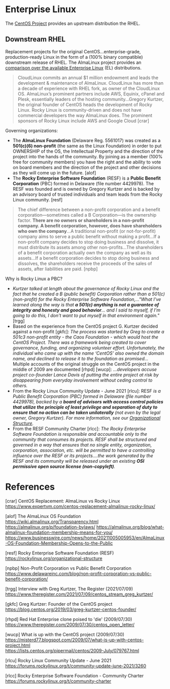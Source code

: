 # Enterprise Linux

The [CentOS Project](centos.md) provides an upstream distribution the RHEL.

## Downstream RHEL

Replacement projects for the original CentOS...enterprise-grade,
production-ready Linux in the form of a (100% binary compatible) downstream
release of RHEL. The AlmaLinux project provides an [comparison over the
available Enterprise Linux][a01] (EL) distributions.

> CloudLinux commits an annual $1 million endowment and leads the development &
> maintenance of AlmaLinux. CloudLinux has more than a decade of experience
> with RHEL fork, as owner of the CloudLinux OS. AlmaLinux’s prominent partners
> include AWS, Equinix, cPanel and Plesk, essentially leaders of the hosting
> community...Gregory Kurtzer, the original founder of CentOS heads the
> development of Rocky Linux. Rocky Linux is community-driven and does not have
> commercial developers the way AlmaLinux does. The prominent sponsors of Rocky
> Linux include AWS and Google Cloud [crar]

Governing organizations:

* The **AlmaLinux Foundation** (Delaware Reg. 5561017) was created as a
  **501(c)(6) non-profit** (the same as the Linux Foundation) in order to put
  OWNERSHIP of the OS, the Intellectual Property and the direction of the
  project into the hands of the community. By joining as a member (100% free
  for community members) you have the right and the ability to vote on board
  members and the direction of the project and other decisions as they will
  come up in the future. [alof]
* The **Rocky Enterprise Software Foundation** (RESF) is a **Public Benefit
  Corporation** (PBC) formed in Delaware (file number 4429978). The RESF was
  founded and is owned by Gregory Kurtzer and is backed by an advisory board of
  trusted individuals and team leads from the Rocky Linux community. [resf]

> The chief difference between a non-profit corporation and a benefit
> corporation—sometimes called a B Corporation—is the ownership factor. **There
> are no owners or shareholders in a non-profit company. A benefit corporation,
> however, does have shareholders who own the company**...A traditional
> non-profit (or not-for-profit) company aims to serve a public benefit without
> making a profit...If a non-profit company decides to stop doing business and
> dissolve, it must distribute its assets among other non-profits...The
> shareholders of a benefit corporation actually own the company as well as its
> assets...If a benefit corporation decides to stop doing business and
> dissolves, the shareholders receive the proceeds of the sales of assets,
> after liabilities are paid. [npbp]

Why is Rocky Linux a PBC?

* _Kurtzer talked at length about the governance of Rocky Linux and the fact
  that he created a B (public benefit) Corporation rather than a 501(c)
  (non-profit) for the Rocky Enterprise Software Foundation,..."What I've
  learned along the way is that **a 501(c) anything is not a guarantee of
  integrity and honesty and good behavior**... and I said to myself, if I'm
  going to do this, I don't want to put myself in that environment again."_
  [trgg]
* Based on the experience from the CentOS project G. Kurtzer decided against a
  non-profit [gkfc]: _The process was started by Greg to create a 501c3
  non-profit entity - the Caos Foundation - which would host the CentOS
  Project. There was a framework being created to cover governance, funding,
  and organizing volunteer effort. Unfortunately, the individual who came up
  with the name ‘CentOS’ also owned the domain name, and declined to release it
  to the foundation as promised..._ Multiple accounts of the original struggle
  on the CentOS project in the middle of 2009 are documented [rhpd] [wucp]:
  _...developers accuse project co-founder Lance Davis of putting the entire
  project at risk by disappearing from everyday involvement without ceding
  control to others._
* From the Rocky Linux Community Update - June 2021 [rlcu]: RESF _is a Public
  Benefit Corporation (PBC) formed in Delaware (file number 4429978), backed by
  a **board of advisors with access control policies that utilize the principle
  of least privilege and separation of duty to ensure that no action can be
  taken unilaterally** (not even by the legal owner, Gregory Kurtzer). For more
  information, see our [Organizational
  Structure](https://rockylinux.org/organizational-structure/)._
* From the RESF Community Charter [rlcc]: _The Rocky Enterprise Software
  Foundation is responsible and accountable only to the community that consumes
  its projects. RESF shall be structured and governed in a way that ensures
  that no single entity, organization, corporation, association, etc. will be
  permitted to have a controlling influence over the RESF or its
  projects....the work generated by the RESF and its community will be released
  under an existing **OSI permissive open source license (non-copyleft)**._

[a01]: https://wiki.almalinux.org/Comparison.html
[a02]: https://mirrors.almalinux.org

# References

[crar] CentOS Replacement: AlmaLinux vs Rocky Linux  
<https://www.expertvm.com/centos-replacement-almalinux-rocky-linux/>

[alof] The AlmaLinux OS Foundation  
<https://wiki.almalinux.org/Transparency.html>  
<https://almalinux.org/p/foundation-bylaws/>
<https://almalinux.org/blog/what-almalinux-foundation-membership-means-for-you/>  
<https://www.businesswire.com/news/home/20211005005953/en/AlmaLinux-OS-Foundation-Membership-Opens-to-the-Public>

[resf] Rocky Enterprise Software Foundation (RESF)  
<https://rockylinux.org/organizational-structure>

[npbp] Non-Profit Corporation vs Public Benefit Corporation  
<https://www.delawareinc.com/blog/non-profit-corporation-vs-public-benefit-corporation/>

[trgg] Interview with Greg Kurtzer, The Register (2021/07/09)  
<https://www.theregister.com/2021/07/09/centos_stream_greg_kurtzer/>

[gkfc] Greg Kurtzer: Founder of the CentOS project  
<https://blog.centos.org/2019/03/greg-kurtzer-centos-founder/>

[rhpd] Red Hat Enterprise clone poised to 'die'  (2009/07/30)  
<https://www.theregister.com/2009/07/30/centos_open_letter/>

[wucp] What is up with the CentOS project (2009/07/30)  
<https://misterd77.blogspot.com/2009/07/what-is-up-with-centos-project.html>  
<https://lists.centos.org/pipermail/centos/2009-July/079767.html>

[rlcu] Rocky Linux Community Update - June 2021  
<https://forums.rockylinux.org/t/community-update-june-2021/3260>

[rlcc] Rocky Enterprise Software Foundation - Community Charter  
<https://forums.rockylinux.org/t/community-charter>
